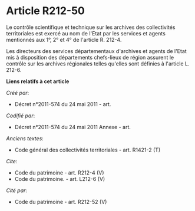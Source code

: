 # Article R212-50

Le contrôle scientifique et technique sur les archives des collectivités territoriales est exercé au nom de l'Etat par les
services et agents mentionnés aux 1°, 2° et 4° de l'article R. 212-4. 

Les directeurs des services départementaux d'archives et agents de l'Etat mis à disposition des départements chefs-lieux de
région assurent le contrôle sur les archives régionales telles qu'elles sont définies à l'article L. 212-6.

**Liens relatifs à cet article**

_Créé par_:

  - Décret n°2011-574 du 24 mai 2011  - art.

_Codifié par_:

  - Décret n°2011-574 du 24 mai 2011 Annexe - art.

_Anciens textes_:

  - Code général des collectivités territoriales - art. R1421-2 (T)

_Cite_:

  - Code du patrimoine - art. R212-4 (V)
  - Code du patrimoine. - art. L212-6 (V)

_Cité par_:

  - Code du patrimoine - art. R212-52 (V)
